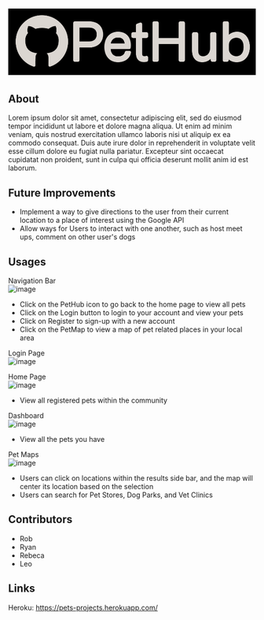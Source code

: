 <h1 align="center">
  <br>
  <a href="" rel="noopener">
  <img src="public/images/pethub-wb-33.png"></a>
  <br>
</h1>

## About

Lorem ipsum dolor sit amet, consectetur adipiscing elit, sed do eiusmod tempor incididunt ut labore et dolore magna aliqua. Ut enim ad minim veniam, quis nostrud exercitation ullamco laboris nisi ut aliquip ex ea commodo consequat. Duis aute irure dolor in reprehenderit in voluptate velit esse cillum dolore eu fugiat nulla pariatur. Excepteur sint occaecat cupidatat non proident, sunt in culpa qui officia deserunt mollit anim id est laborum.

## Future Improvements
- Implement a way to give directions to the user from their current location to a place of interest using the Google API
- Allow ways for Users to interact with one another, such as host meet ups, comment on other user's dogs

## Usages
Navigation Bar </br>
![image](https://user-images.githubusercontent.com/101683611/185191834-a10fb73f-e9dc-4489-b00e-8134233430a8.png)
- Click on the PetHub icon to go back to the home page to view all pets
- Click on the Login button to login to your account and view your pets
- Click on Register to sign-up with a new account
- Click on the PetMap to view a map of pet related places in your local area 

Login Page </br>
![image](https://user-images.githubusercontent.com/101683611/185191762-09254714-e440-4389-ae2a-65811d61b1d9.png)

Home Page </br>
![image](https://user-images.githubusercontent.com/101683611/185192776-4237622e-7d91-4206-b69a-07d162152895.png)
- View all registered pets within the community

Dashboard </br>
![image](https://user-images.githubusercontent.com/101683611/185192363-8dd12510-0f13-469a-8523-e3283bf58967.png)
- View all the pets you have

Pet Maps</br>
![image](https://user-images.githubusercontent.com/101683611/185190347-c12084cd-605f-4ea7-a6c7-e756e7da2adc.png)
- Users can click on locations within the results side bar, and the map will center its location based on the selection
- Users can search for Pet Stores, Dog Parks, and Vet Clinics

## Contributors

* Rob
* Ryan
* Rebeca
* Leo

## Links

Heroku: https://pets-projects.herokuapp.com/
